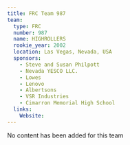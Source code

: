 ```yaml
---
title: FRC Team 987
team:
  type: FRC
  number: 987
  name: HIGHROLLERS
  rookie_year: 2002
  location: Las Vegas, Nevada, USA
  sponsors:
    - Steve and Susan Philpott
    - Nevada YESCO LLC.
    - Lowes
    - Lenovo
    - Albertsons
    - VSR Industries
    - Cimarron Memorial High School
  links:
    Website: 
---
```

No content has been added for this team